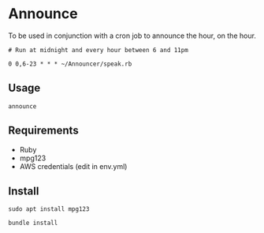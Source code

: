 Announce
=========

To be used in conjunction with a cron job to announce the hour, on the hour.

```
# Run at midnight and every hour between 6 and 11pm

0 0,6-23 * * * ~/Announcer/speak.rb
```

## Usage

```
announce
```

## Requirements

* Ruby
* mpg123
* AWS credentials (edit in env.yml)

## Install

```
sudo apt install mpg123

bundle install
````
